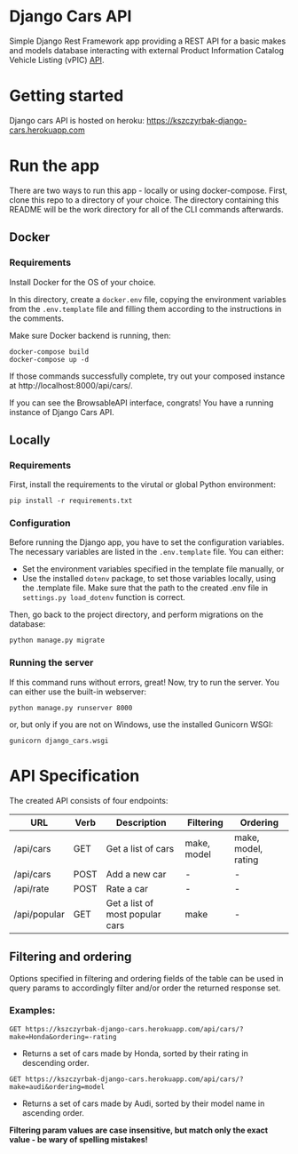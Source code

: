 # Django Cars API

Simple Django Rest Framework app providing a REST API for a basic makes and models database interacting with external Product Information Catalog Vehicle Listing (vPIC) [API](https://vpic.nhtsa.dot.gov/api/).

# Getting started

Django cars API is hosted on heroku: https://kszczyrbak-django-cars.herokuapp.com

# Run the app

There are two ways to run this app - locally or using docker-compose.
First, clone this repo to a directory of your choice. The directory containing this README will be the work directory for all of the CLI commands afterwards.

## Docker

### Requirements

Install Docker for the OS of your choice.

In this directory, create a `docker.env` file, copying the environment variables from the `.env.template` file and filling them according to the instructions in the comments.

Make sure Docker backend is running, then:
```
docker-compose build
docker-compose up -d
```

If those commands successfully complete, try out your composed instance at http://localhost:8000/api/cars/.

If you can see the BrowsableAPI interface, congrats! You have a running instance of Django Cars API.

## Locally

### Requirements

First, install the requirements to the virutal or global Python environment:

`pip install -r requirements.txt`

### Configuration
Before running the Django app, you have to set the configuration variables. The necessary variables are listed in the `.env.template` file. You can either:
* Set the environment variables specified in the template file manually, or
* Use the installed `dotenv` package, to set those variables locally, using the .template file. Make sure that the path to the created .env file in `settings.py load_dotenv` function is correct.

Then, go back to the project directory, and perform migrations on the database:

```python manage.py migrate```

### Running the server

If this command runs without errors, great! Now, try to run the server. You can either use the built-in webserver:

`python manage.py runserver 8000`

or, but only if you are not on Windows, use the installed Gunicorn WSGI:

`gunicorn django_cars.wsgi`

# API Specification

The created API consists of four endpoints:


| URL          | Verb | Description                     | Filtering   | Ordering            |
| ------------ | ---- | ------------------------------- | ----------- | ------------------- |
| /api/cars    | GET  | Get a list of cars              | make, model | make, model, rating |
| /api/cars    | POST | Add a new car                   | -           | -                   |
| /api/rate    | POST | Rate a car                      | -           | -                   |
| /api/popular | GET  | Get a list of most popular cars | make        | -                   |

## Filtering and ordering

Options specified in filtering and ordering fields of the table can be used in query params to accordingly filter and/or order the returned response set.

### Examples:

`GET https://kszczyrbak-django-cars.herokuapp.com/api/cars/?make=Honda&ordering=-rating`

* Returns a set of cars made by Honda, sorted by their rating in descending order.

`GET https://kszczyrbak-django-cars.herokuapp.com/api/cars/?make=audi&ordering=model`

* Returns a set of cars made by Audi, sorted by their model name in ascending order.

 **Filtering param values are case insensitive, but match only the exact value - be wary of spelling mistakes!**